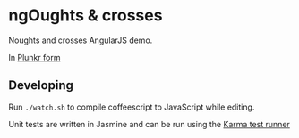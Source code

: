 ngOughts & crosses
========

Noughts and crosses AngularJS demo.

In [Plunkr form](http://plnkr.co/edit/tM9M28Gq9Vzj2ecLVsHY?p=preview)

## Developing

Run `./watch.sh` to compile coffeescript to JavaScript while editing.

Unit tests are written in Jasmine and can be run using the [Karma test runner](https://github.com/karma-runner/karma)
